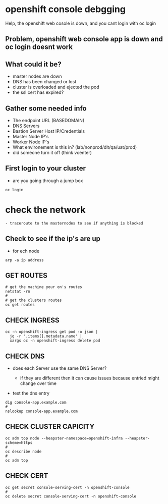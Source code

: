 # openshift console debgging
Help, the openshift web cosole is down, and you cant login with oc login

## Problem, openshift web console app is down and oc login doesnt work

## What could it be?
- master nodes are down
- DNS has been changed or lost
- cluster is overloaded and ejected the pod
- the ssl cert has expired?

## Gather some needed info
- The endpoint URL (BASEDOMAIN)
- DNS Servers
- Bastion Server Host IP/Credentials
- Master Node IP's
- Worker Node IP's
- What environement is this in? (lab/nonprod/dit/qa/uat/prod)
- did someone turn it off (think vcenter)


## First login to your cluster
- are you going through a jump box
```
oc login
```

# check the network
```
- traceroute to the masternodes to see if anything is blocked
```

## Check to see if the ip's are up
- for ech node
```
arp -a ip address
```
## GET ROUTES
```
# get the machine your on's routes
netstat -rn
#
# get the clusters routes
oc get routes
```

## CHECK INGRESS
```
oc -n openshift-ingress get pod -o json |
  jq -r '.items[].metadata.name' |
  xargs oc -n openshift-ingress delete pod
```  

## CHECK DNS
- does each Server use the same DNS Server?
  - if they are different then it can cause issues because entried might change over time

- test the dns entry
```
dig console-app.example.com
#
nslookup console-app.example.com
```

## CHECK CLUSTER CAPICITY
```
oc adm top node --heapster-namespace=openshift-infra --heapster-scheme=https
#
oc describe node
#
oc adm top
```


## CHECK CERT
```
oc get secret console-serving-cert -n openshift-console
#
oc delete secret console-serving-cert -n openshift-console
```
